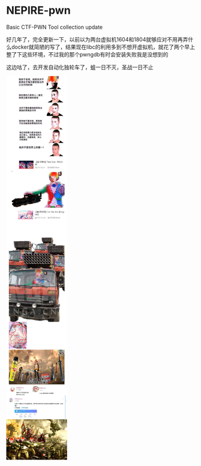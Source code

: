# NEPIRE-pwn
Basic CTF-PWN Tool collection
update

好几年了，完全更新一下，以前以为两台虚拟机1604和1804就够应对不用再弄什么docker就简陋的写了，结果现在libc的利用多到不想开虚拟机，就花了两个早上整了下这些环境，不过我的那个pwngdb有时会安装失败我是没想到的



这边咕了，去开发自动化独轮车了，蛆一日不灭，圣战一日不止

![img](./1761279170.jpg)


